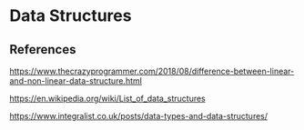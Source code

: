 # Data Structures

## References

https://www.thecrazyprogrammer.com/2018/08/difference-between-linear-and-non-linear-data-structure.html

https://en.wikipedia.org/wiki/List_of_data_structures

https://www.integralist.co.uk/posts/data-types-and-data-structures/